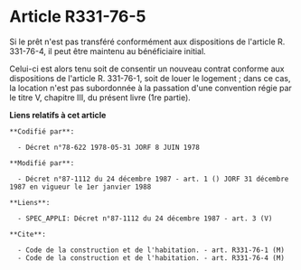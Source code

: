 # Article R331-76-5

Si le prêt n'est pas transféré conformément aux dispositions de l'article R. 331-76-4, il peut être maintenu au bénéficiaire
initial.

Celui-ci est alors tenu soit de consentir un nouveau contrat conforme aux dispositions de l'article R. 331-76-1, soit de
louer le logement ; dans ce cas, la location n'est pas subordonnée à la passation d'une convention régie par le titre V,
chapitre III, du présent livre (1re partie).

**Liens relatifs à cet article**

	**Codifié par**:

	  - Décret n°78-622 1978-05-31 JORF 8 JUIN 1978

	**Modifié par**:

	  - Décret n°87-1112 du 24 décembre 1987 - art. 1 () JORF 31 décembre 1987 en vigueur le 1er janvier 1988

	**Liens**:

	  - SPEC_APPLI: Décret n°87-1112 du 24 décembre 1987 - art. 3 (V)

	**Cite**:

	  - Code de la construction et de l'habitation. - art. R331-76-1 (M)
	  - Code de la construction et de l'habitation. - art. R331-76-4 (M)
